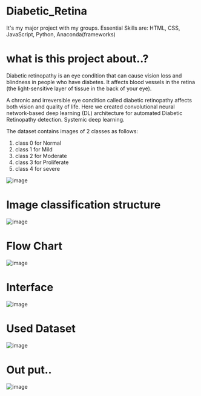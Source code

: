 # Diabetic_Retina
It's my major project with my groups.
Essential Skills are: HTML, CSS, JavaScript, Python, Anaconda(frameworks)

# what is this project about..?
Diabetic retinopathy is an eye condition that can cause vision loss and blindness in people who have diabetes. It affects blood vessels in the retina (the light-sensitive layer of tissue in the back of your eye).

A chronic and irreversible eye condition called diabetic retinopathy affects both vision and quality of life. Here we created convolutional neural network-based deep learning (DL) architecture for automated Diabetic Retinopathy detection. Systemic deep learning.

The dataset contains images of 2 classes as follows:
1. class 0 for Normal
2. class 1 for Mild
3. class 2 for Moderate
4. class 3 for Proliferate
5. class 4 for severe

![image](https://github.com/Hareesh061/Diabetic_Retina/assets/90563881/0a3de481-d3fd-41d7-99a2-175f03043df7)

# Image classification structure 
![image](https://github.com/Hareesh061/Diabetic_Retina/assets/90563881/12b7e11c-c47c-4d85-b2da-1e935d2f2526)

# Flow Chart

![image](https://github.com/Hareesh061/Diabetic_Retina/assets/90563881/cf972877-109b-43cf-978e-5a21dbb74e9c)

# Interface 
![image](https://github.com/Hareesh061/Diabetic_Retina/assets/90563881/f4c32a99-c5c7-4ac4-b02a-db9ce36b2e92)

# Used Dataset 
![image](https://github.com/Hareesh061/Diabetic_Retina/assets/90563881/03647ff7-374a-447b-bdc1-bcef28255b2e)

# Out put..
![image](https://github.com/Hareesh061/Diabetic_Retina/assets/90563881/c9449df2-6185-42d7-8a1d-647a531c990e)






